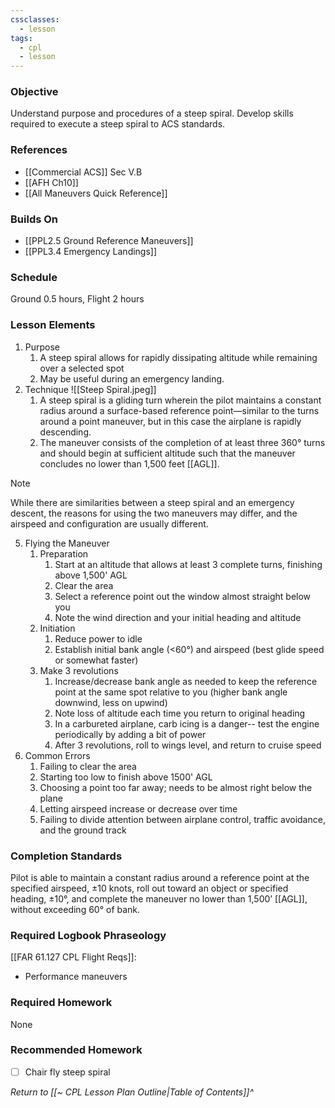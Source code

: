 ```yaml
---
cssclasses:
  - lesson
tags:
  - cpl
  - lesson
---
```

### Objective
Understand purpose and procedures of a steep spiral. Develop skills required to execute a steep spiral to ACS standards.

### References
- [[Commercial ACS]] Sec V.B
- [[AFH Ch10]]
- [[All Maneuvers Quick Reference]]

### Builds On
- [[PPL2.5 Ground Reference Maneuvers]]
- [[PPL3.4 Emergency Landings]]

### Schedule
Ground 0.5 hours, Flight 2 hours

### Lesson Elements
1. Purpose
	1. A steep spiral allows for rapidly dissipating altitude while remaining over a selected spot
	2. May be useful during an emergency landing. 
2. Technique ![[Steep Spiral.jpeg]]
	1. A steep spiral is a gliding turn wherein the pilot maintains a constant radius around a surface-based reference point—similar to the turns around a point maneuver, but in this case the airplane is rapidly descending. 
	2. The maneuver consists of the completion of at least three 360° turns and should begin at sufficient altitude such that the maneuver concludes no lower than 1,500 feet [[AGL]]. 
> [!note]
> While there are similarities between a steep spiral and an emergency descent, the reasons for using the two maneuvers may differ, and the airspeed and configuration are usually different.
5. Flying the Maneuver
	1. Preparation
		1. Start at an altitude that allows at least 3 complete turns, finishing above 1,500' AGL
		2. Clear the area
		3. Select a reference point out the window almost straight below you
		4. Note the wind direction and your initial heading and altitude
	2. Initiation
		1. Reduce power to idle
		2. Establish initial bank angle (<60°) and airspeed (best glide speed or somewhat faster)
	3. Make 3 revolutions
		1. Increase/decrease bank angle as needed to keep the reference point at the same spot relative to you (higher bank angle downwind, less on upwind)
		2. Note loss of altitude each time you return to original heading
		3. In a carbureted airplane, carb icing is a danger-- test the engine periodically by adding a bit of power
		4. After 3 revolutions, roll to wings level, and return to cruise speed
6. Common Errors
	1. Failing to clear the area
	2. Starting too low to finish above 1500' AGL
	3. Choosing a point too far away; needs to be almost right below the plane
	4. Letting airspeed increase or decrease over time
	5. Failing to divide attention between airplane control, traffic avoidance, and the ground track

### Completion Standards
Pilot is able to maintain a constant radius around a reference point at the specified airspeed, ±10 knots, roll out toward an object or specified heading, ±10°, and complete the maneuver no lower than 1,500’ [[AGL]], without exceeding 60° of bank.

### Required Logbook Phraseology
[[FAR 61.127 CPL Flight Reqs]]: 
- Performance maneuvers

### Required Homework
None

### Recommended Homework
- [ ] Chair fly steep spiral

*Return to [[~ CPL Lesson Plan Outline|Table of Contents]]^*